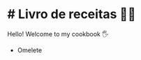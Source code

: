 # # Livro de receitas :cook:

Hello! Welcome to my cookbook :raised_hand_with_fingers_splayed:

- Omelete
